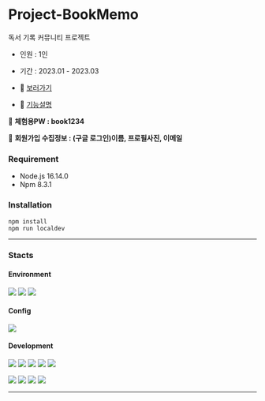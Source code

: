 # Project-BookMemo

독서 기록 커뮤니티 프로젝트

- 인원 : 1인
- 기간 : 2023.01 - 2023.03

- 📒 [보러가기](https://lensonee.com/bookproject)
- 📑 [기능설명](https://velog.io/@lenson-lee/%EB%8F%85%EC%84%9C%EA%B8%B0%EB%A1%9D-%EC%9B%B9%EC%82%AC%EC%9D%B4%ED%8A%B8-%EA%B0%9C%EB%B0%9C)

👀 **체험용PW : book1234**

👥 **회원가입 수집정보 : (구글 로그인)이름, 프로필사진, 이메일**

### Requirement

- Node.js 16.14.0
- Npm 8.3.1

### Installation

    npm install
    npm run localdev

---

### Stacts

#### Environment

<img src="https://img.shields.io/badge/visualstudiocode-007ACC?style=for-the-badge&logo=visualstudiocode&logoColor=white"> <img src="https://img.shields.io/badge/git-F05032?style=for-the-badge&logo=git&logoColor=white"> <img src="https://img.shields.io/badge/github-181717?style=for-the-badge&logo=github&logoColor=white">

#### Config

<img src="https://img.shields.io/badge/npm-CB3837?style=for-the-badge&logo=npm&logoColor=white">

#### Development

<img src="https://img.shields.io/badge/javascript-F7DF1E?style=for-the-badge&logo=javascript&logoColor=white"> <img src="https://img.shields.io/badge/next.js-000000?style=for-the-badge&logo=nextdotjs&logoColor=white"> <img src="https://img.shields.io/badge/typescript-3178C6?style=for-the-badge&logo=typescript&logoColor=white"> <img src="https://img.shields.io/badge/reactquery-FF4154?style=for-the-badge&logo=reactquery&logoColor=white"> <img src="https://img.shields.io/badge/tailwindcss-06B6D4?style=for-the-badge&logo=tailwindcss&logoColor=white">

<img src="https://img.shields.io/badge/mysql-4479A1?style=for-the-badge&logo=mysql&logoColor=white"> <img src="https://img.shields.io/badge/prisma-2D3748?style=for-the-badge&logo=prisma&logoColor=white"> <img src="https://img.shields.io/badge/docker-2496ED?style=for-the-badge&logo=docker&logoColor=white">
<img src="https://img.shields.io/badge/ubuntu-E95420?style=for-the-badge&logo=ubuntu&logoColor=white">

---
